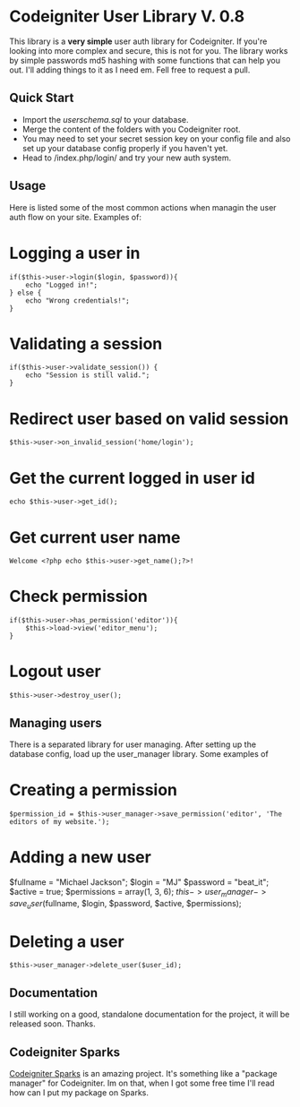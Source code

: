 # Codeigniter User Library V. 0.8
This library is a **very simple** user auth library for Codeigniter. If you're looking into more complex and secure, this is not for you.
The library works by simple passwords md5 hashing with some functions that can help you out.
I'll adding things to it as I need em. Fell free to request a pull.

## Quick Start
* Import the _userschema.sql_ to your database.
* Merge the content of the folders with you Codeigniter root.
* You may need to set your secret session key on your config file and also set up your database config properly if you haven't yet.
* Head to /index.php/login/ and try your new auth system.

## Usage
Here is listed some of the most common actions when managin the user auth flow on your site. Examples of:
# Logging a user in
	if($this->user->login($login, $password)){
		echo "Logged in!";
	} else {
		echo "Wrong credentials!";
	}

# Validating a session
	if($this->user->validate_session()) {
		echo "Session is still valid.";
	}

# Redirect user based on valid session
	$this->user->on_invalid_session('home/login');

# Get the current logged in user id
	echo $this->user->get_id();

# Get current user name
	Welcome <?php echo $this->user->get_name();?>!

# Check permission
	if($this->user->has_permission('editor')){
		$this->load->view('editor_menu');
	}

# Logout user
	$this->user->destroy_user();


## Managing users
There is a separated library for user managing. After setting up the database config, load up the user_manager library. Some examples of
# Creating a permission
	$permission_id = $this->user_manager->save_permission('editor', 'The editors of my website.');

# Adding a new user

$fullname = "Michael Jackson";
	$login = "MJ"
	$password = "beat_it";
	$active = true;
	$permissions = array(1, 3, 6);
	$this->user_manager->save_user($fullname, $login, $password, $active, $permissions);


# Deleting a user
	$this->user_manager->delete_user($user_id);

## Documentation
I still working on a good, standalone documentation for the project, it will be released soon. Thanks.

## Codeigniter Sparks
[Codeigniter Sparks](http://getsparks.org/) is an amazing project. It's something like a "package manager" for Codeigniter. Im on that, when I got some free time I'll read how can I put my package on Sparks.
